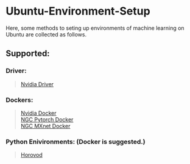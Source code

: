 # Ubuntu-Environment-Setup
Here, some methods to seting up environments of machine learning on Ubuntu are collected as follows.

## Supported:
### Driver:
> [Nvidia Driver](files/nvidia_driver.md)

### Dockers:
> [Nvidia Docker](files/nvidia_docker.md) \
> [NGC Pytorch Docker](files/nvidia_pytorch_docker.md) \
> [NGC MXnet Docker](files/mxnet_docker.md)

### Python Enivironments: (Docker is suggested.)
> [Horovod](files/horovod.md)